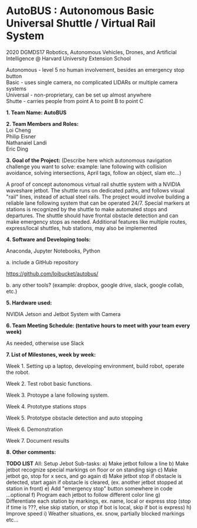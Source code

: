 # AutoBUS : Autonomous Basic Universal Shuttle / Virtual Rail System
2020 DGMDS17 Robotics, Autonomous Vehicles, Drones, and Artificial Intelligence @ Harvard University Extension School

Autonomous - level 5 no human involvement, besides an emergency stop button \
Basic - uses single camera, no complicated LIDARs or multiple camera systems \
Universal - non-proprietary, can be set up almost anywhere \
Shutte - carries people from point A to point B to point C

**1. Team Name: AutoBUS**

**2. Team Members and Roles:**\
Loi Cheng\
Philip Eisner\
Nathanaiel Landi\
Eric Ding

**3. Goal of the Project:** (Describe here which autonomous navigation challenge you want to solve: example: lane following with collision avoidance, solving intersections, April tags, follow an object, slam etc...)

A proof of concept autonomous virtual rail shuttle system with a NVIDIA waveshare jetbot.  The shuttle runs on dedicated paths, and follows visual "rail" lines, instead of actual steel rails.  The project would involve building a reliable lane following system that can be operated 24/7.  Special markers at stations is recognized by the shuttle to make automated stops and departures.  The shuttle should have frontal obstacle detection and can make emergency stops as needed.  Additional features like multiple routes, express/local shuttles, hub stations, may also be implemented

**4. Software and Developing tools:**

Anaconda, Jupyter Notebooks, Python

a. include a GitHub repository

https://github.com/loibucket/autobus/

b. any other tools? (example: dropbox, google drive, slack, google collab, etc.)

**5. Hardware used:**

NVIDIA Jetson and Jetbot System with Camera

**6. Team Meeting Schedule: (tentative hours to meet with your team every week)**

As needed, otherwise use Slack

**7. List of Milestones, week by week:**

Week 1. Setting up a laptop, developing environment, build robot, operate the robot.

Week 2. Test robot basic functions.

Week 3. Protoype a lane following system.

Week 4. Prototype stations stops

Week 5. Prototype obstacle detection and auto stopping

Week 6. Demonstration

Week 7. Document results

**8. Other comments:**

**TODO LIST**
All: Setup Jebot
Sub-tasks:
a) Make jetbot follow a line
b) Make jetbot recognize special markings on floor or on standing sign
c) Make jetbot go, stop for x secs, and go again
d) Make jetbot stop if obstacle is detected, start again if obstacle is cleared, (ex. another jetbot stopped at station in front)
e) Add "emergency stop" button somewhere in code
...optional
f) Program each jetbot to follow different color line
g) Differentiate each station by markings, ex. name, local or express stop (stop if time is ???, else skip station, or stop if bot is local, skip if bot is express)
h) Improve speed
i) Weather situations, ex. snow, partially blocked markings
etc...
